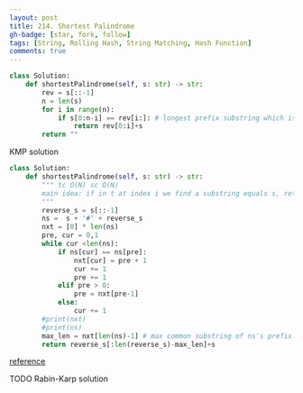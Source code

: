 ```yaml
---
layout: post
title: 214. Shortest Palindrome
gh-badge: [star, fork, follow]
tags: [String, Rolling Hash, String Matching, Hash Function]
comments: true
---
```

```python
class Solution:
    def shortestPalindrome(self, s: str) -> str:
        rev = s[::-1]
        n = len(s)
        for i in range(n):
            if s[0:n-i] == rev[i:]: # longest prefix substring which is palindrom 
                return rev[0:i]+s 
        return ""
```

KMP solution
```python
class Solution:
    def shortestPalindrome(self, s: str) -> str:
        """ tc O(N) sc O(N)
        main idea: if in t at index i we find a substring equals s, return t[:i+1]
        """
        reverse_s = s[::-1]
        ns =  s + '#' + reverse_s
        nxt = [0] * len(ns)
        pre, cur = 0,1
        while cur <len(ns):
            if ns[cur] == ns[pre]:
                nxt[cur] = pre + 1 
                cur += 1 
                pre += 1 
            elif pre > 0:
                pre = nxt[pre-1]
            else:
                cur += 1
        #print(nxt)
        #print(ns)
        max_len = nxt[len(ns)-1] # max common substring of ns's prefix and suffix 
        return reverse_s[:len(reverse_s)-max_len]+s 
```
[reference](https://leetcode-cn.com/problems/shortest-palindrome/solution/tu-jie-kmpsuan-fa-by-yangbingjie/)

TODO Rabin-Karp solution 